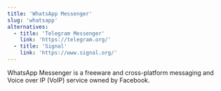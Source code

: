 ```yaml
---
title: 'WhatsApp Messenger'
slug: 'whatsapp'
alternatives:
  - title: 'Telegram Messenger'
    link: 'https://telegram.org/'
  - title: 'Signal'
    link: 'https://www.signal.org/'
---
```


WhatsApp Messenger is a freeware and cross-platform messaging and Voice over IP (VoIP) service owned by Facebook.
